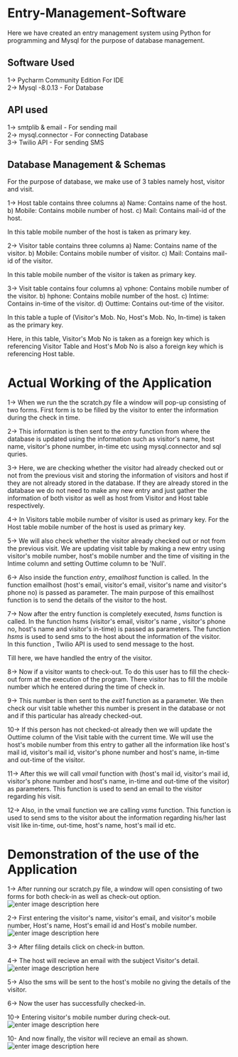 # Entry-Management-Software
Here we have created an entry management system using Python for programming and Mysql for the purpose of database management.

## Software Used  
1-> Pycharm Community Edition  For IDE  
2-> Mysql -8.0.13 - For Database  

## API used  
1-> smtplib & email - For sending mail  
2-> mysql.connector - For connecting Database  
3-> Twilio API - For sending SMS  
  
## Database Management & Schemas   
For the purpose of database, we make use of 3 tables namely host, visitor and visit.

1-> Host table contains three columns
		a) Name: Contains name of the host.
		b) Mobile: Contains mobile number of host.
		c) Mail: Contains mail-id of the host.

In this table mobile number of the host is taken as primary key.

2-> Visitor table contains three columns
		a) Name: Contains name of the visitor.
		b) Mobile: Contains mobile number of visitor.
		c) Mail: Contains mail-id of the visitor.

In this table mobile number of the visitor is taken as primary key.

3-> Visit table contains four columns
		a) vphone: Contains mobile number of the visitor.
		b) hphone: Contains mobile number of the host.
		c) Intime: Contains in-time of the visitor.
		d) Outtime: Contains out-time of the visitor.
		
In this table a tuple of (Visitor's Mob. No, Host's Mob. No, In-time) is taken as the primary key.

Here, in this table, Visitor's Mob No is taken as a foreign key which is referencing Visitor Table and Host's Mob No is also a foreign key which is referencing Host table.  
  
# Actual Working of the Application  
1-> When we run the the scratch.py file a window will pop-up consisting of two forms. First form is to be filled by the visitor to enter the information during the check in time. 
  
2-> This information is then sent to the *entry* function from where the database is updated using the information such as visitor's name, host name,
visitor's phone number, in-time etc using mysql.connector and sql quries.

3-> Here, we are checking whether the visitor had already checked out or not from the previous visit and storing the information of visitors and host if they are not already stored in the database. If they are already stored in the database we do not need to make any new entry and just gather the information of both visitor as well as host from Visitor and Host table respectively. 

4-> In Visitors table mobile number of visitor is used as primary key. For the Host table mobile number of the host is used as primary key.

5-> We will also check whether the visitor already checked out or not from the previous visit. We are updating visit table by making a new entry using visitor's mobile number, host's mobile number and the time of visiting in the Intime column and setting Outtime column to be 'Null'.

6-> Also inside the function *entry*, *emailhost* function is called. In the function emailhost (host's email, visitor's email, visitor's name and visitor's phone no) is passed as parameter. The main purpose of this emailhost function is to send the details of the visitor to the host.
  
7-> Now after the entry function is completely executed, *hsms* function is called. In the function hsms (visitor's email, visitor's name , visitor's phone no, host's name and visitor's in-time) is passed as parameters. The function *hsms* is used to send sms to the host about the information of the visitor.  
In this function , Twilio API is used to send message to the host.  
  
Till here, we have handled the entry of the visitor. 

8-> Now if a visitor wants to check-out. To do this user has to fill the check-out form at the execution of the program. There visitor has to fill the mobile number which he entered during the time of check in. 
  
9-> This number is then sent to the *exit1* function as a parameter. We then check our visit table whether this number is present in the database or not and if this particular has already checked-out.

10-> If this person has not checked-ot already then we will update the Outtime column of the Visit table with the current time.
We will use the host's mobile number from this entry to gather all the information like host's mail id, visitor's mail id, visitor's phone number and host's name, in-time and out-time of the visitor.

11-> After this we will call *vmail* function with (host's mail id, visitor's mail id, visitor's phone number and host's name, in-time and out-time of the visitor) as parameters. This function is used to send an email to the visitor regarding his visit.

12->  Also, in the vmail function we are calling *vsms* function. This function is used to send sms to the visitor about the information regarding his/her last visit like in-time, out-time, host's name, host's mail id etc.

# Demonstration of the use of the Application  
  
  
1-> After running our scratch.py file, a window will open consisting of two forms for both check-in as well as check-out option. 
![enter image description here](https://lh3.googleusercontent.com/fc4WPhF8ywUljA9lC2d1j2mUOm9LRUQzbmKaajKfRb6YWx-zW55II9O8HsWFnN0O1eFnYM2qxXYz)

2-> First entering the visitor's name, visitor's email, and visitor's mobile number, Host's name, Host's email id and Host's mobile number.  
![enter image description here](https://lh3.googleusercontent.com/bKr247WV2_ea23I0g6ZPB24NMM6YzpIV7FH-o_4rQDskcxNFyLrMk76BLe52nRt3qz_Ko-5Tv3hb)

  
3-> After filing details click on check-in button.  
  
4-> The host will recieve an email with the subject Visitor's detail.    
  ![enter image description here](https://lh3.googleusercontent.com/Q7mpryn6jsC3wILrAq-KP9PoyygR1uA1Cz6dHDDBvSsA_JpTok_2kieBU-FLm2DY9P4oYFllXG9N)

5-> Also the sms will be sent to the host's mobile no giving the details of the visitor.

6-> Now the user has successfully checked-in.
  
10-> Entering visitor's mobile number during check-out. 
![enter image description here](https://lh3.googleusercontent.com/in52hhJ_w1kVju_wI6q8tWD8BPwe3XDDKiISwv1U9s1fZX1Mmpm-MBsdIPdY0HcDtLgOZA-jnwqY)
  
10- And now finally, the visitor will recieve an email as shown.  
![enter image description here](https://lh3.googleusercontent.com/7vXSvbqKHRBI-ZTEyL4OaogcRSevWpoAm1dgDb8HGv5AUSyZFu0piMu2nliB0xvq1PesHnZ95jVU)

